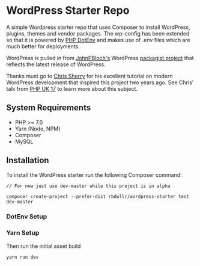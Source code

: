 # WordPress Starter Repo

A simple Wordpress starter repo that uses Composer to install WordPress, plugins, themes and vendor packages. The wp-config has been extended so that it is powered by [PHP DotEnv](https://packagist.org/packages/vlucas/phpdotenv) and makes use of .env files which are much better for deployments.

WordPress is pulled in from [JohnPBloch's](https://twitter.com/johnpbloch) WordPress [packagist project](https://packagist.org/packages/johnpbloch/wordpress) that reflects the latest release of WordPress.

Thanks must go to [Chris Sherry](https://twitter.com/tweetingsherry) for his excellent tutorial on modern WordPress development that inspired this project two years ago. See Chris' talk from [PHP UK 17](https://www.youtube.com/watch?v=v57UWTXla3M) to learn more about this subject.

## System Requirements

- PHP >= 7.0
- Yarn (Node, NPM)
- Composer
- MySQL

## Installation

To install the WordPress starter run the following Composer command:

```
// For now just use dev-master while this project is in alpha

composer create-project --prefer-dist rbdwllr/wordpress-starter test dev-master
```

### DotEnv Setup

### Yarn Setup

Then run the initial asset build

```
yarn run dev
```
